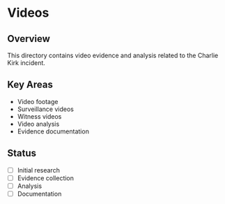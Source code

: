 # Videos

## Overview
This directory contains video evidence and analysis related to the Charlie Kirk incident.

## Key Areas
- Video footage
- Surveillance videos
- Witness videos
- Video analysis
- Evidence documentation

## Status
- [ ] Initial research
- [ ] Evidence collection
- [ ] Analysis
- [ ] Documentation